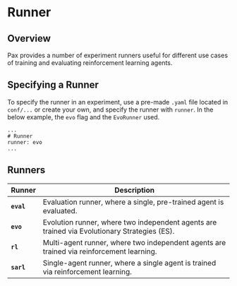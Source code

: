 # Runner 

## Overview 

Pax provides a number of experiment runners useful for different use cases of training and evaluating reinforcement learning agents. 

## Specifying a Runner

To specify the runner in an experiment, use a pre-made `.yaml` file located in `conf/...` or create your own, and specify the runner with `runner`. In the below example, the `evo` flag and the `EvoRunner` used.

```
...
# Runner 
runner: evo 
...
```

## Runners 
|   Runner      |    Description| 
| ----------- | ----------- |
| **`eval`**   | Evaluation runner, where a single, pre-trained agent is evaluated. |
| **`evo`** | Evolution runner, where two independent agents are trained via Evolutionary Strategies (ES). |
| **`rl`** | Multi-agent runner, where two independent agents are trained via reinforcement learning.  |
| **`sarl`**  | Single-agent runner, where a single agent is trained via reinforcement learning.  |